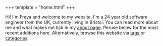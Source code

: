 +++
template = "home.html"
+++

Hi! I'm Freya and welcome to my website. I'm a 24 year old software engineer from the UK,
currently living in Bristol. You can read more about me and what makes me tick in my
[about page](about/). Peruse below for the most recent additions here. Alternatively,
browse this website via [tags](tags/) or [categories](categories/).
